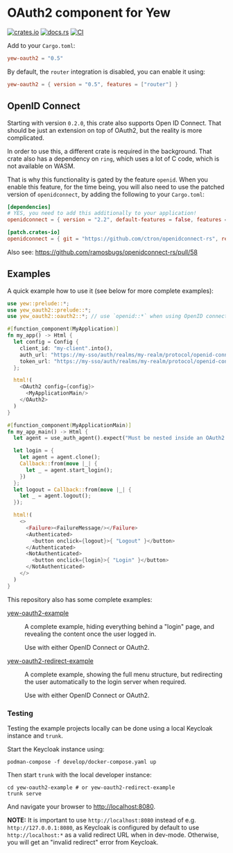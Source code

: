 # OAuth2 component for Yew

[![crates.io](https://img.shields.io/crates/v/yew-oauth2.svg)](https://crates.io/crates/yew-oauth2)
[![docs.rs](https://docs.rs/yew-oauth2/badge.svg)](https://docs.rs/yew-oauth2)
[![CI](https://github.com/ctron/yew-oauth2/workflows/CI/badge.svg)](https://github.com/ctron/yew-oauth2/actions?query=workflow%3A%22CI%22)

Add to your `Cargo.toml`:

```toml
yew-oauth2 = "0.5"
```

By default, the `router` integration is disabled, you can enable it using:

```toml
yew-oauth2 = { version = "0.5", features = ["router"] }
```

## OpenID Connect

Starting with version `0.2.0`, this crate also supports Open ID Connect. That should be just an extension on top
of OAuth2, but the reality is more complicated.

In order to use this, a different crate is required in the background. That crate also has a dependency on `ring`, which
uses a lot of C code, which is not available on WASM.

That is why this functionality is gated by the feature `openid`. When you enable this feature, for the time being, you
will also need to use the patched version of `openidconnect`, by adding the following to your `Cargo.toml`:

```toml
[dependencies]
# YES, you need to add this additionally to your application!
openidconnect = { version = "2.2", default-features = false, features = ["reqwest", "rustls-tls", "rustcrypto"] }

[patch.crates-io]
openidconnect = { git = "https://github.com/ctron/openidconnect-rs", rev = "6ca4a9ab9de35600c44a8b830693137d4769edf4" }
```

Also see: https://github.com/ramosbugs/openidconnect-rs/pull/58

## Examples

A quick example how to use it (see below for more complete examples):

```rust
use yew::prelude::*;
use yew_oauth2::prelude::*;
use yew_oauth2::oauth2::*; // use `openid::*` when using OpenID connect

#[function_component(MyApplication)]
fn my_app() -> Html {
  let config = Config {
    client_id: "my-client".into(),
    auth_url: "https://my-sso/auth/realms/my-realm/protocol/openid-connect/auth".into(),
    token_url: "https://my-sso/auth/realms/my-realm/protocol/openid-connect/token".into(),
  };

  html!(
    <OAuth2 config={config}>
      <MyApplicationMain/>
    </OAuth2>
  )
}

#[function_component(MyApplicationMain)]
fn my_app_main() -> Html {
  let agent = use_auth_agent().expect("Must be nested inside an OAuth2 component");

  let login = {
    let agent = agent.clone();
    Callback::from(move |_| {
      let _ = agent.start_login();
    })
  };
  let logout = Callback::from(move |_| {
    let _ = agent.logout();
  });

  html!(
    <>
      <Failure><FailureMessage/></Failure>
      <Authenticated>
        <button onclick={logout}>{ "Logout" }</button>
      </Authenticated>
      <NotAuthenticated>
        <button onclick={login}>{ "Login" }</button>
      </NotAuthenticated>
    </>
  )
}
```

This repository also has some complete examples:

<dl>
<dt>

[yew-oauth2-example](yew-oauth2-example/) </dt>
<dd>
A complete example, hiding everything behind a "login" page, and revealing the content once the user logged in.

Use with either OpenID Connect or OAuth2.
</dd>

<dt>

[yew-oauth2-redirect-example](yew-oauth2-redirect-example/) </dt>
<dd>
A complete example, showing the full menu structure, but redirecting the user automatically to the login server
when required.

Use with either OpenID Connect or OAuth2.
</dd>

</dl>

### Testing

Testing the example projects locally can be done using a local Keycloak instance and `trunk`.

Start the Keycloak instance using:

```shell
podman-compose -f develop/docker-compose.yaml up
```

Then start `trunk` with the local developer instance:

```shell
cd yew-oauth2-example # or yew-oauth2-redirect-example
trunk serve
```

And navigate your browser to [http://localhost:8080](http://localhost:8080).

**NOTE:** It is important to use `http://localhost:8080` instead of e.g. `http://127.0.0.1:8080`, as Keycloak is configured by default to use `http://localhost:*` as a valid redirect URL when in dev-mode. Otherwise, you will get
an "invalid redirect" error from Keycloak.
